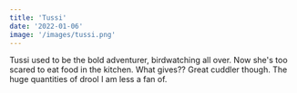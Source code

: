 ```yaml
---
title: 'Tussi'
date: '2022-01-06'
image: '/images/tussi.png'
---
```


Tussi used to be the bold adventurer, birdwatching all over. Now she's too scared to eat food in the kitchen. What gives?? Great cuddler though. The huge quantities of drool I am less a fan of.